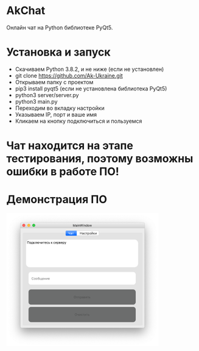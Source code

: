 # AkChat
Онлайн чат на Python библиотеке PyQt5.

# Установка и запуск
  - Скачиваем Python 3.8.2, и не ниже (если не установлен)
  - git clone https://github.com/Ak-Ukraine.git
  - Открываем папку с проектом
  - pip3 install pyqt5 (если не установлена библиотека PyQt5)
  - python3 server/server.py
  - python3 main.py
  - Переходим во вкладку настройки
  - Указываем IP, порт и ваше имя
  - Кликаем на кнопку подключиться и пользуемся
  
# Чат находится на этапе тестирования, поэтому возможны ошибки в работе ПО!

# Демонстрация ПО
<img src="ПО.png" width=400>